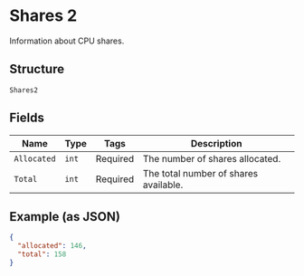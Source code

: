 
# Shares 2

Information about CPU shares.

## Structure

`Shares2`

## Fields

| Name | Type | Tags | Description |
|  --- | --- | --- | --- |
| `Allocated` | `int` | Required | The number of shares allocated. |
| `Total` | `int` | Required | The total number of shares available. |

## Example (as JSON)

```json
{
  "allocated": 146,
  "total": 158
}
```


